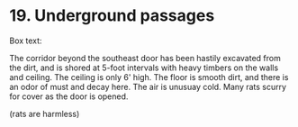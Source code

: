# 19. Underground passages

Box text:

The corridor beyond the southeast door has been hastily excavated from the dirt,
and is shored at 5-foot intervals with heavy timbers on the walls and ceiling.
The ceiling is only 6' high. The floor is smooth dirt, and there is an odor of
must and decay here. The air is unusuay cold. Many rats scurry for cover as the
door is opened.

(rats are harmless)
